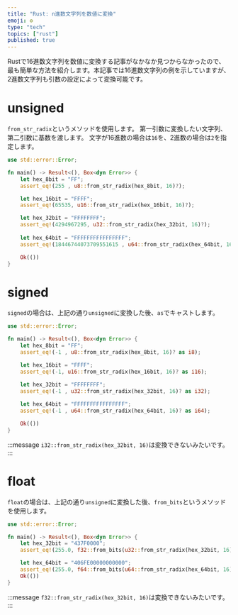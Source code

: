 ```yaml
---
title: "Rust: n進数文字列を数値に変換"
emoji: ⚙️
type: "tech"
topics: ["rust"]
published: true
---
```


Rustで16進数文字列を数値に変換する記事がなかなか見つからなかったので、最も簡単な方法を紹介します。本記事では16進数文字列の例を示していますが、2進数文字列も引数の設定によって変換可能です。

# unsigned

`from_str_radix`というメソッドを使用します。
第一引数に変換したい文字列、第二引数に基数を渡します。
文字が16進数の場合は`16`を、2進数の場合は`2`を指定します。

```rust
use std::error::Error;

fn main() -> Result<(), Box<dyn Error>> {
    let hex_8bit = "FF";
    assert_eq!(255 , u8::from_str_radix(hex_8bit, 16)?);

    let hex_16bit = "FFFF";
    assert_eq!(65535, u16::from_str_radix(hex_16bit, 16)?);

    let hex_32bit = "FFFFFFFF";
    assert_eq!(4294967295, u32::from_str_radix(hex_32bit, 16)?);
    
    let hex_64bit = "FFFFFFFFFFFFFFFF";
    assert_eq!(18446744073709551615 , u64::from_str_radix(hex_64bit, 16)?);

    Ok(())
}

```

# signed

`signed`の場合は、上記の通り`unsigned`に変換した後、`as`でキャストします。

```rust
use std::error::Error;

fn main() -> Result<(), Box<dyn Error>> {
    let hex_8bit = "FF";
    assert_eq!(-1 , u8::from_str_radix(hex_8bit, 16)? as i8);

    let hex_16bit = "FFFF";
    assert_eq!(-1, u16::from_str_radix(hex_16bit, 16)? as i16);

    let hex_32bit = "FFFFFFFF";
    assert_eq!(-1 , u32::from_str_radix(hex_32bit, 16)? as i32);
    
    let hex_64bit = "FFFFFFFFFFFFFFFF";
    assert_eq!(-1 , u64::from_str_radix(hex_64bit, 16)? as i64);

    Ok(())
}

```

:::message
`i32::from_str_radix(hex_32bit, 16)`は変換できないみたいです。
:::

# float

`float`の場合は、上記の通り`unsigned`に変換した後、`from_bits`というメソッドを使用します。

```rust
use std::error::Error;

fn main() -> Result<(), Box<dyn Error>> {
    let hex_32bit = "437F0000";
    assert_eq!(255.0, f32::from_bits(u32::from_str_radix(hex_32bit, 16)?));

    let hex_64bit = "406FE00000000000";
    assert_eq!(255.0, f64::from_bits(u64::from_str_radix(hex_64bit, 16)?));
    Ok(())
}

```

:::message
`f32::from_str_radix(hex_32bit, 16)`は変換できないみたいです。
:::